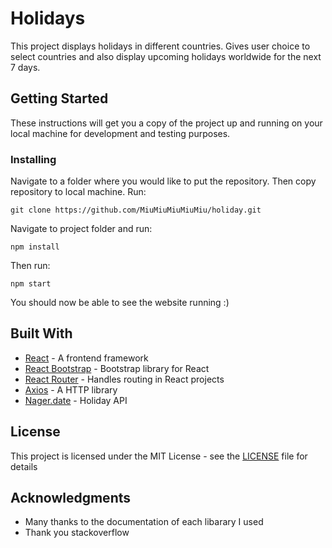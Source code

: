 # Holidays

This project displays holidays in different countries. Gives user choice to select countries and also display upcoming holidays worldwide for the next 7 days.

## Getting Started

These instructions will get you a copy of the project up and running on your local machine for development and testing purposes.

### Installing

Navigate to a folder where you would like to put the repository. Then copy repository to local machine. Run:

```
git clone https://github.com/MiuMiuMiuMiuMiu/holiday.git
```

Navigate to project folder and run:
```
npm install
```

Then run:
```
npm start
```

You should now be able to see the website running :)

## Built With
* [React](https://reactjs.org/) - A frontend framework
* [React Bootstrap](https://react-bootstrap.github.io/) - Bootstrap library for React
* [React Router](https://reactrouter.com/en/main) - Handles routing in React projects
* [Axios](https://axios-http.com/) - A HTTP library
* [Nager.date](https://date.nager.at/) - Holiday API

## License

This project is licensed under the MIT License - see the [LICENSE](LICENSE) file for details

## Acknowledgments
* Many thanks to the documentation of each libarary I used
* Thank you stackoverflow

